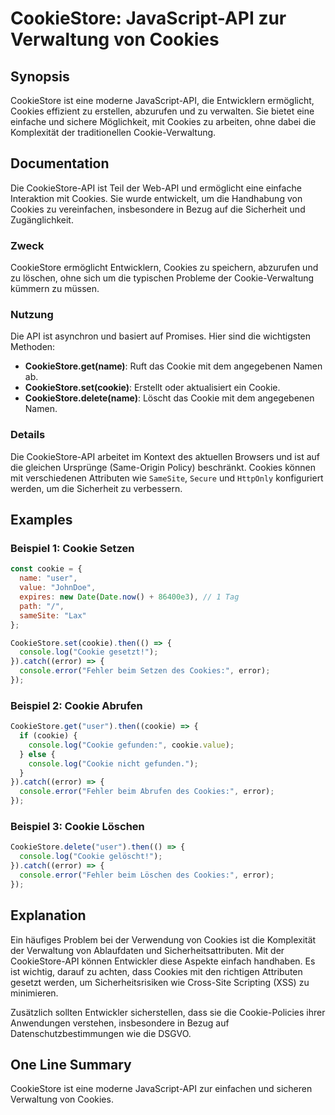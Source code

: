 <!--
Meta Description: # CookieStore: JavaScript-API zur Verwaltung von Cookies ## Synopsis CookieStore ist eine moderne JavaScript-API, die Entwicklern ermöglicht, Cookies ...
Meta Keywords: cookie, die, cookiestore, cookies, und
-->

# CookieStore: JavaScript-API zur Verwaltung von Cookies

## Synopsis
CookieStore ist eine moderne JavaScript-API, die Entwicklern ermöglicht, Cookies effizient zu erstellen, abzurufen und zu verwalten. Sie bietet eine einfache und sichere Möglichkeit, mit Cookies zu arbeiten, ohne dabei die Komplexität der traditionellen Cookie-Verwaltung.

## Documentation
Die CookieStore-API ist Teil der Web-API und ermöglicht eine einfache Interaktion mit Cookies. Sie wurde entwickelt, um die Handhabung von Cookies zu vereinfachen, insbesondere in Bezug auf die Sicherheit und Zugänglichkeit.

### Zweck
CookieStore ermöglicht Entwicklern, Cookies zu speichern, abzurufen und zu löschen, ohne sich um die typischen Probleme der Cookie-Verwaltung kümmern zu müssen.

### Nutzung
Die API ist asynchron und basiert auf Promises. Hier sind die wichtigsten Methoden:

- **CookieStore.get(name)**: Ruft das Cookie mit dem angegebenen Namen ab.
- **CookieStore.set(cookie)**: Erstellt oder aktualisiert ein Cookie.
- **CookieStore.delete(name)**: Löscht das Cookie mit dem angegebenen Namen.

### Details
Die CookieStore-API arbeitet im Kontext des aktuellen Browsers und ist auf die gleichen Ursprünge (Same-Origin Policy) beschränkt. Cookies können mit verschiedenen Attributen wie `SameSite`, `Secure` und `HttpOnly` konfiguriert werden, um die Sicherheit zu verbessern.

## Examples
### Beispiel 1: Cookie Setzen
```javascript
const cookie = {
  name: "user",
  value: "JohnDoe",
  expires: new Date(Date.now() + 86400e3), // 1 Tag
  path: "/",
  sameSite: "Lax"
};

CookieStore.set(cookie).then(() => {
  console.log("Cookie gesetzt!");
}).catch((error) => {
  console.error("Fehler beim Setzen des Cookies:", error);
});
```

### Beispiel 2: Cookie Abrufen
```javascript
CookieStore.get("user").then((cookie) => {
  if (cookie) {
    console.log("Cookie gefunden:", cookie.value);
  } else {
    console.log("Cookie nicht gefunden.");
  }
}).catch((error) => {
  console.error("Fehler beim Abrufen des Cookies:", error);
});
```

### Beispiel 3: Cookie Löschen
```javascript
CookieStore.delete("user").then(() => {
  console.log("Cookie gelöscht!");
}).catch((error) => {
  console.error("Fehler beim Löschen des Cookies:", error);
});
```

## Explanation
Ein häufiges Problem bei der Verwendung von Cookies ist die Komplexität der Verwaltung von Ablaufdaten und Sicherheitsattributen. Mit der CookieStore-API können Entwickler diese Aspekte einfach handhaben. Es ist wichtig, darauf zu achten, dass Cookies mit den richtigen Attributen gesetzt werden, um Sicherheitsrisiken wie Cross-Site Scripting (XSS) zu minimieren. 

Zusätzlich sollten Entwickler sicherstellen, dass sie die Cookie-Policies ihrer Anwendungen verstehen, insbesondere in Bezug auf Datenschutzbestimmungen wie die DSGVO.

## One Line Summary
CookieStore ist eine moderne JavaScript-API zur einfachen und sicheren Verwaltung von Cookies.